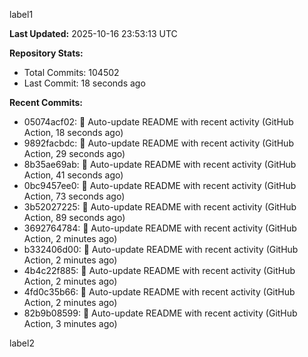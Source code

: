 
label1 
<!-- ACTIVITY_START -->
**Last Updated:** 2025-10-16 23:53:13 UTC

**Repository Stats:**
- Total Commits: 104502
- Last Commit: 18 seconds ago

**Recent Commits:**
- 05074acf02: 🤖 Auto-update README with recent activity (GitHub Action, 18 seconds ago)
- 9892facbdc: 🤖 Auto-update README with recent activity (GitHub Action, 29 seconds ago)
- 8b35ae69ab: 🤖 Auto-update README with recent activity (GitHub Action, 41 seconds ago)
- 0bc9457ee0: 🤖 Auto-update README with recent activity (GitHub Action, 73 seconds ago)
- 3b52027225: 🤖 Auto-update README with recent activity (GitHub Action, 89 seconds ago)
- 3692764784: 🤖 Auto-update README with recent activity (GitHub Action, 2 minutes ago)
- b332406d00: 🤖 Auto-update README with recent activity (GitHub Action, 2 minutes ago)
- 4b4c22f885: 🤖 Auto-update README with recent activity (GitHub Action, 2 minutes ago)
- 4fd0c35b66: 🤖 Auto-update README with recent activity (GitHub Action, 2 minutes ago)
- 82b9b08599: 🤖 Auto-update README with recent activity (GitHub Action, 3 minutes ago)
<!-- ACTIVITY_END -->

label2
